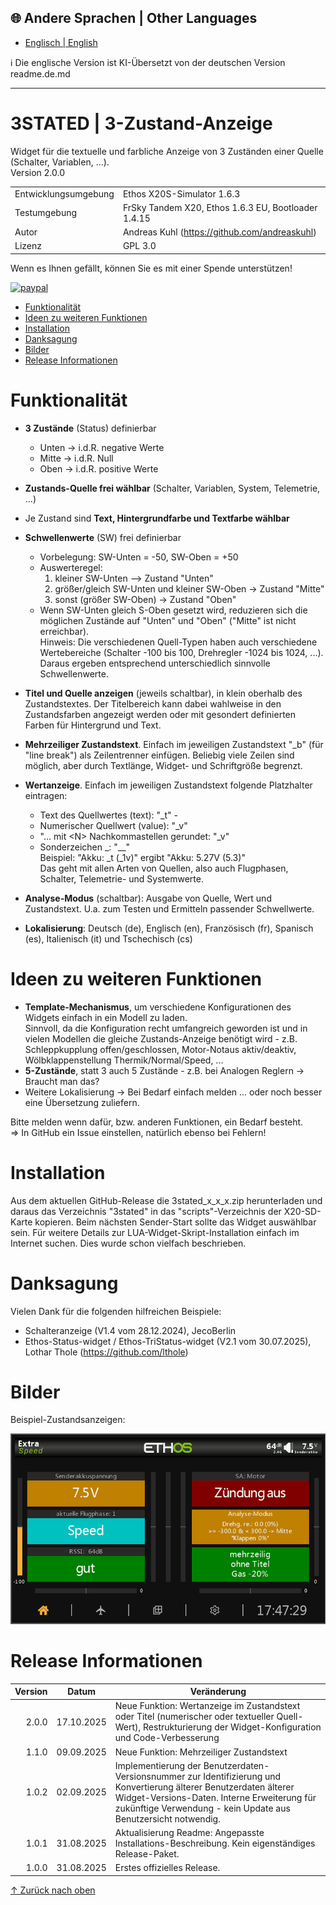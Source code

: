 ## 🌐 Andere Sprachen | Other Languages
- [Englisch | English](readme.md)
  
ℹ️ Die englische Version ist KI-Übersetzt von der deutschen Version readme.de.md

***

<h1 name="top"> 3STATED | 3-Zustand-Anzeige </h1>

Widget für die textuelle und farbliche Anzeige von 3 Zuständen einer Quelle (Schalter, Variablen, ...).  
Version 2.0.0

|                      |                                                     |
| -------------------- | --------------------------------------------------- |
| Entwicklungsumgebung | Ethos X20S-Simulator 1.6.3                          |
| Testumgebung         | FrSky Tandem X20, Ethos 1.6.3 EU, Bootloader 1.4.15 |
| Autor                | Andreas Kuhl (https://github.com/andreaskuhl)       |
| Lizenz               | GPL 3.0                                             |

Wenn es Ihnen gefällt, können Sie es mit einer Spende unterstützen!
<p>
  <a href="https://www.paypal.com/donate/?hosted_button_id=JWPUZ76CCV4FU">
      <img src="https://www.paypalobjects.com/en_US/i/btn/btn_donateCC_LG.gif" alt="paypal">
  </a>
</p>

- [Funktionalität](#funktionalität)
- [Ideen zu weiteren Funktionen](#ideen-zu-weiteren-funktionen)
- [Installation](#installation)
- [Danksagung](#danksagung)
- [Bilder](#bilder)
- [Release Informationen](#release-informationen)


# Funktionalität
  - **3 Zustände** (Status) definierbar
    - Unten -> i.d.R. negative Werte
    - Mitte -> i.d.R. Null
    - Oben  -> i.d.R. positive Werte
  - **Zustands-Quelle frei wählbar** (Schalter, Variablen, System, Telemetrie, ...)
  - Je Zustand sind **Text, Hintergrundfarbe und Textfarbe wählbar**
  - **Schwellenwerte** (SW) frei definierbar
      - Vorbelegung: SW-Unten = -50, SW-Oben = +50
      - Auswerteregel:
        1. kleiner SW-Unten --> Zustand "Unten"
        2. größer/gleich SW-Unten und kleiner SW-Oben -> Zustand "Mitte"
        3. sonst (größer SW-Oben) -> Zustand "Oben"
      - Wenn SW-Unten gleich S-Oben gesetzt wird, reduzieren sich die möglichen Zustände auf "Unten" und "Oben"
        ("Mitte" ist nicht erreichbar).  
      Hinweis: Die verschiedenen Quell-Typen haben auch verschiedene Wertebereiche (Schalter -100 bis 100,
                 Drehregler -1024 bis 1024, ...). Daraus ergeben entsprechend unterschiedlich sinnvolle
                 Schwellenwerte.
  - **Titel und Quelle anzeigen** (jeweils schaltbar), in klein oberhalb des Zustandstextes. Der Titelbereich kann dabei wahlweise in den Zustandsfarben angezeigt werden oder mit gesondert definierten Farben für Hintergrund und Text.
  - **Mehrzeiliger Zustandstext**. Einfach im jeweiligen Zustandstext "\_b" (für "line break") als Zeilentrenner einfügen. Beliebig viele Zeilen sind möglich, aber durch Textlänge, Widget- und Schriftgröße begrenzt.  
  - **Wertanzeige**. Einfach im jeweiligen Zustandstext folgende Platzhalter eintragen:
    - Text des Quellwertes (text): "\_t" - 
    - Numerischer Quellwert (value): "\_v"
    - "... mit \<N\> Nachkommastellen gerundet: "\_<N>v"
    - Sonderzeichen \_: "\_\_"  
    Beispiel: "Akku: \_t (\_1v)" ergibt "Akku: 5.27V (5.3)"  
    Das geht mit allen Arten von Quellen, also auch Flugphasen, Schalter, Telemetrie- und Systemwerte.

  - **Analyse-Modus** (schaltbar): Ausgabe von Quelle, Wert und Zustandstext. U.a. zum Testen und Ermitteln passender Schwellwerte.
  - **Lokalisierung**: Deutsch (de), Englisch (en), Französisch (fr), Spanisch (es), Italienisch (it) und Tschechisch (cs)

# Ideen zu weiteren Funktionen
  - **Template-Mechanismus**, um verschiedene Konfigurationen des Widgets einfach in ein Modell zu laden.  
  Sinnvoll, da die Konfiguration recht umfangreich geworden ist und in vielen Modellen die gleiche Zustands-Anzeige benötigt wird - z.B. Schleppkupplung offen/geschlossen, Motor-Notaus aktiv/deaktiv, Wölbklappenstellung Thermik/Normal/Speed, ...
  - **5-Zustände**, statt 3 auch 5 Zustände - z.B. bei Analogen Reglern -> Braucht man das? 
  - Weitere Lokalisierung -> Bei Bedarf einfach melden ... oder noch besser eine Übersetzung zuliefern.
  
  Bitte melden wenn dafür, bzw. anderen Funktionen, ein Bedarf besteht.  
  => In GitHub ein Issue einstellen, natürlich ebenso bei Fehlern!
  
# Installation
Aus dem aktuellen GitHub-Release die 3stated\_x\_x\_x.zip herunterladen und daraus das Verzeichnis "3stated" in das "scripts"-Verzeichnis der X20-SD-Karte kopieren.
Beim nächsten Sender-Start sollte das Widget auswählbar sein.
Für weitere Details zur LUA-Widget-Skript-Installation einfach im Internet suchen. Dies wurde schon vielfach beschrieben.  

# Danksagung
Vielen Dank für die folgenden hilfreichen Beispiele:
  - Schalteranzeige (V1.4 vom 28.12.2024), JecoBerlin
  - Ethos-Status-widget / Ethos-TriStatus-widget (V2.1 vom 30.07.2025), Lothar Thole (https://github.com/lthole)

# Bilder
Beispiel-Zustandsanzeigen:

![Beispiel Staus-Anzeigen](./images/example.png)


# Release Informationen

| Version |   Datum    | Veränderung                                                                                                                                                                                                                          |
| ------: | :--------: | ------------------------------------------------------------------------------------------------------------------------------------------------------------------------------------------------------------------------------------ |
|   2.0.0 | 17.10.2025 | Neue Funktion: Wertanzeige im Zustandstext oder Titel (numerischer oder textueller Quell-Wert), Restrukturierung der Widget-Konfiguration und Code-Verbesserung                                                                      |
|   1.1.0 | 09.09.2025 | Neue Funktion: Mehrzeiliger Zustandstext                                                                                                                                                                                             |
|   1.0.2 | 02.09.2025 | Implementierung der Benutzerdaten-Versionsnummer zur Identifizierung und Konvertierung älterer Benutzerdaten älterer Widget-Versions-Daten. Interne Erweiterung für zukünftige Verwendung - kein Update aus Benutzersicht notwendig. |
|   1.0.1 | 31.08.2025 | Aktualisierung Readme: Angepasste Installations-Beschreibung. Kein eigenständiges Release-Paket.                                                                                                                                     |
|   1.0.0 | 31.08.2025 | Erstes offizielles Release.                                                                                                                                                                                                          |

[↑ Zurück nach oben](#top)
